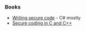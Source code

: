 ### Books
- [Writing secure code](https://www.oreilly.com/library/view/writing-secure-code/0735617228/) - C# mostly
- [Secure coding in C and C++](https://www.oreilly.com/library/view/secure-coding-in/9780132981989/)
